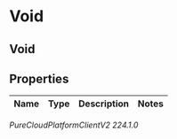 # Void

## Void

## Properties

|Name | Type | Description | Notes|
|------------ | ------------- | ------------- | -------------|



_PureCloudPlatformClientV2 224.1.0_
